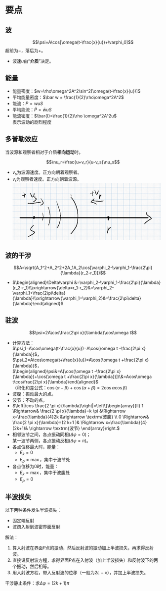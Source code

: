 # 要点

## 波

$$\psi=A\cos[\omega(t-\frac{x}{u})+\varphi_0]$$
超前为$-$，落后为$+$。

* 波速$u$由“**介质**”决定。

## 能量

* 能量密度：$w=\rho\omega^2A^2\sin^2[\omega(t-\frac{x}{u})]$
* 平均能量密度：$\bar w = \frac{1}{2}\rho\omega^2A^2$
* 能流：$P=wuS$
* 平均能流：$\bar P = \bar{w}uS$
* 能流密度：$\bar{I}=\frac{1}{2}\rho \omega^2A^2u$  
  表示波动的剧烈程度

## 多普勒效应

当波源和观察者相对于介质**相向运动**时。

$$\nu_r=\frac{u+v_r}{u-v_s}\nu_s$$  

* $v_s$为波源速度。正方向朝着观察者。
* $v_r$为观察者速度。正方向朝着波源。
![图 1](images/%E8%A6%81%E7%82%B9--11-14_12-44-47.png)

## 波的干涉

$$A=\sqrt{A_1^2+A_2^2+2A_1A_2\cos[\varphi_2-\varphi_1-\frac{2\pi}{\lambda}(r_2-r_1)]}$$

* $\begin{aligned}\Delta\varphi  &=\varphi_2-\varphi_1-\frac{2\pi}{\lambda}(r_2-r_1)\\\xrightarrow{\delta=r_1-r_2}&=\varphi_2-\varphi_1+\frac{2\pi\delta}{\lambda}\\\xrightarrow{\varphi_1=\varphi_2}&=\frac{2\pi\delta}{\lambda}\end{aligned}$

## 驻波

$$\psi=2A\cos\frac{2\pi x}{\lambda}\cos\omega t$$

* 计算方法：  
  $\psi_1=A\cos\omega(t-\frac{x}{u})=A\cos(\omega t -\frac{2\pi x}{\lambda})$，  
  $\psi_2=A\cos\omega(t+\frac{x}{u})=A\cos(\omega t +\frac{2\pi x}{\lambda})$，  
  $\begin{aligned}\psi&=A[\cos(\omega t -\frac{2\pi x}{\lambda})+\cos(\omega t +\frac{2\pi x}{\lambda})]\\&=Acos\omega t\cos\frac{2\pi x}{\lambda}\end{aligned}$  
  （积化和差公式：$\cos (\alpha-\beta)+\cos (\alpha+\beta)=2\cos \alpha \cos \beta$）
* 波腹：振动最大的点。
* 波节：不动的点。
* $\left|\cos \frac{2 \pi x}{\lambda}\right|=\left\{\begin{array}{ll}
1 \Rightarrow&  \frac{2 \pi x}{\lambda}=k \pi &\Rightarrow x=\frac{\lambda}{4}2k &\rightarrow \textrm{波腹} \\
0 \Rightarrow&  \frac{2 \pi x}{\lambda}=(2 k+1 )& \Rightarrow x=\frac{\lambda}{4}(2k+1)& \rightarrow \textrm{波节}
\end{array}\right.$
* 相邻波节之间，各点振动同相($\Delta\varphi=0$)；  
  某一波节两侧，各点振动反相($\Delta\varphi=\pi$)。
* 各点位移最大时，能量：
  * $E_k=0$
  * $E_p=\max$，集中于波节处
* 各点位移为$0$时，能量：
  * $E_k=\max$，集中于波腹处
  * $E_p=0$

## 半波损失

以下两种条件发生半波损失：

* 固定端反射
* 波疏入射到波密界面反射

解法：

1. 算入射波在界面$P$点的振动，然后反射波的振动加上半波损失，再求得反射波。
2. 直接设反射波方程，求得界面$P$点在入射波（加上半波损失）和反射波下的两个振动，然后相等。
3. 用入射波方程，带入反射波的位移（一般为$2L-x$），并加上半波损失。

干涉静止条件：求$\Delta\varphi=(2k+1)\pi$
